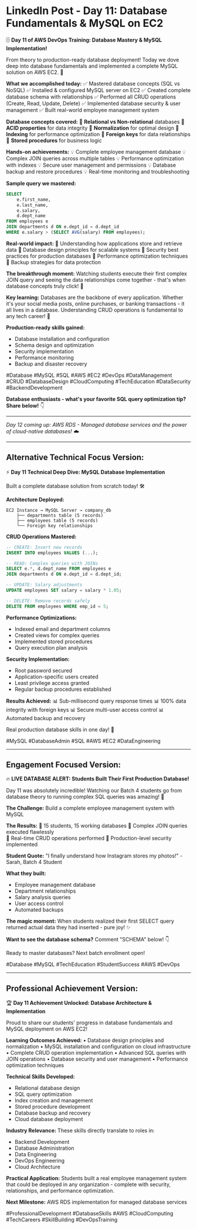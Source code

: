# LinkedIn Post - Day 11: Database Fundamentals & MySQL on EC2

🗄️ **Day 11 of AWS DevOps Training: Database Mastery & MySQL Implementation!**

From theory to production-ready database deployment! Today we dove deep into database fundamentals and implemented a complete MySQL solution on AWS EC2. 💾

**What we accomplished today:**
✅ Mastered database concepts (SQL vs NoSQL)
✅ Installed & configured MySQL server on EC2
✅ Created complete database schema with relationships
✅ Performed all CRUD operations (Create, Read, Update, Delete)
✅ Implemented database security & user management
✅ Built real-world employee management system

**Database concepts covered:**
🔹 **Relational vs Non-relational** databases
🔹 **ACID properties** for data integrity
🔹 **Normalization** for optimal design
🔹 **Indexing** for performance optimization
🔹 **Foreign keys** for data relationships
🔹 **Stored procedures** for business logic

**Hands-on achievements:**
💡 Complete employee management database
💡 Complex JOIN queries across multiple tables
💡 Performance optimization with indexes
💡 Secure user management and permissions
💡 Database backup and restore procedures
💡 Real-time monitoring and troubleshooting

**Sample query we mastered:**
```sql
SELECT 
    e.first_name, 
    e.last_name, 
    e.salary, 
    d.dept_name 
FROM employees e
JOIN departments d ON e.dept_id = d.dept_id
WHERE e.salary > (SELECT AVG(salary) FROM employees);
```

**Real-world impact:**
🎯 Understanding how applications store and retrieve data
🎯 Database design principles for scalable systems
🎯 Security best practices for production databases
🎯 Performance optimization techniques
🎯 Backup strategies for data protection

**The breakthrough moment:** 
Watching students execute their first complex JOIN query and seeing the data relationships come together - that's when database concepts truly click! 🚀

**Key learning:** 
Databases are the backbone of every application. Whether it's your social media posts, online purchases, or banking transactions - it all lives in a database. Understanding CRUD operations is fundamental to any tech career! 💪

**Production-ready skills gained:**
- Database installation and configuration
- Schema design and optimization  
- Security implementation
- Performance monitoring
- Backup and disaster recovery

#Database #MySQL #SQL #AWS #EC2 #DevOps #DataManagement #CRUD #DatabaseDesign #CloudComputing #TechEducation #DataSecurity #BackendDevelopment

**Database enthusiasts - what's your favorite SQL query optimization tip? Share below!** 👇

---

*Day 12 coming up: AWS RDS - Managed database services and the power of cloud-native databases! ☁️*

---

## Alternative Technical Focus Version:

⚡ **Day 11 Technical Deep Dive: MySQL Database Implementation**

Built a complete database solution from scratch today! 🛠️

**Architecture Deployed:**
```
EC2 Instance → MySQL Server → company_db
    ├── departments table (5 records)
    ├── employees table (5 records)  
    └── Foreign key relationships
```

**CRUD Operations Mastered:**
```sql
-- CREATE: Insert new records
INSERT INTO employees VALUES (...);

-- READ: Complex queries with JOINs
SELECT e.*, d.dept_name FROM employees e
JOIN departments d ON e.dept_id = d.dept_id;

-- UPDATE: Salary adjustments
UPDATE employees SET salary = salary * 1.05;

-- DELETE: Remove records safely
DELETE FROM employees WHERE emp_id = 5;
```

**Performance Optimizations:**
- Indexed email and department columns
- Created views for complex queries
- Implemented stored procedures
- Query execution plan analysis

**Security Implementation:**
- Root password secured
- Application-specific users created
- Least privilege access granted
- Regular backup procedures established

**Results Achieved:**
📊 Sub-millisecond query response times
📊 100% data integrity with foreign keys
📊 Secure multi-user access control
📊 Automated backup and recovery

Real production database skills in one day! 🎯

#MySQL #DatabaseAdmin #SQL #AWS #EC2 #DataEngineering

---

## Engagement Focused Version:

🔥 **LIVE DATABASE ALERT: Students Built Their First Production Database!**

Day 11 was absolutely incredible! Watching our Batch 4 students go from database theory to running complex SQL queries was amazing! 🤯

**The Challenge:** Build a complete employee management system with MySQL

**The Results:**
🎯 15 students, 15 working databases
🎯 Complex JOIN queries executed flawlessly  
🎯 Real-time CRUD operations performed
🎯 Production-level security implemented

**Student Quote:** "I finally understand how Instagram stores my photos!" - Sarah, Batch 4 Student

**What they built:**
- Employee management database
- Department relationships
- Salary analysis queries
- User access control
- Automated backups

**The magic moment:** When students realized their first SELECT query returned actual data they had inserted - pure joy! ✨

**Want to see the database schema?** Comment "SCHEMA" below! 👇

Ready to master databases? Next batch enrollment open! 

#Database #MySQL #TechEducation #StudentSuccess #AWS #DevOps

---

## Professional Achievement Version:

🏆 **Day 11 Achievement Unlocked: Database Architecture & Implementation**

Proud to share our students' progress in database fundamentals and MySQL deployment on AWS EC2! 

**Learning Outcomes Achieved:**
• Database design principles and normalization
• MySQL installation and configuration on cloud infrastructure  
• Complete CRUD operation implementation
• Advanced SQL queries with JOIN operations
• Database security and user management
• Performance optimization techniques

**Technical Skills Developed:**
- Relational database design
- SQL query optimization
- Index creation and management
- Stored procedure development
- Database backup and recovery
- Cloud database deployment

**Industry Relevance:**
These skills directly translate to roles in:
- Backend Development
- Database Administration  
- Data Engineering
- DevOps Engineering
- Cloud Architecture

**Practical Application:**
Students built a real employee management system that could be deployed in any organization - complete with security, relationships, and performance optimization.

**Next Milestone:** AWS RDS implementation for managed database services

#ProfessionalDevelopment #DatabaseSkills #AWS #CloudComputing #TechCareers #SkillBuilding #DevOpsTraining